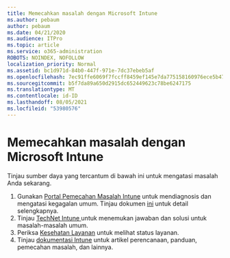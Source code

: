 ```yaml
---
title: Memecahkan masalah dengan Microsoft Intune
ms.author: pebaum
author: pebaum
ms.date: 04/21/2020
ms.audience: ITPro
ms.topic: article
ms.service: o365-administration
ROBOTS: NOINDEX, NOFOLLOW
localization_priority: Normal
ms.assetid: bc1d971d-84b0-447f-971e-7dc37ebeb5af
ms.openlocfilehash: 7ec91ffe6069f7fccff8459ef145e7da775158160976ece5b4745499ac5e1fa6
ms.sourcegitcommit: b5f7da89a650d2915dc652449623c78be6247175
ms.translationtype: MT
ms.contentlocale: id-ID
ms.lasthandoff: 08/05/2021
ms.locfileid: "53980576"
---
```

# <a name="troubleshoot-issues-with-microsoft-intune"></a>Memecahkan masalah dengan Microsoft Intune

Tinjau sumber daya yang tercantum di bawah ini untuk mengatasi masalah Anda sekarang.
  
1. Gunakan [Portal Pemecahan Masalah Intune](https://devicemanagement.microsoft.com/#blade/Microsoft_Intune_DeviceSettings/TroubleshootBlade) untuk mendiagnosis dan mengatasi kegagalan umum. Tinjau dokumen [ini](https://docs.microsoft.com/intune/help-desk-operators) untuk detail selengkapnya.  
2. Tinjau [TechNet Intune ](https://social.technet.microsoft.com/forums/home?forum=microsoftintuneprod)untuk menemukan jawaban dan solusi untuk masalah-masalah umum.  
3. Periksa [Kesehatan Layanan](https://portal.office.com/AdminPortal/Home#/servicehealth) untuk melihat status layanan.   
4. Tinjau [dokumentasi Intune](https://docs.microsoft.com/intune/) untuk artikel perencanaan, panduan, pemecahan masalah, dan lainnya. 